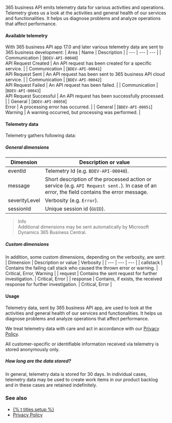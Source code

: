 365 business API emits telemetry data for various activities and operations. Telemetry gives us a look at the activities and general health of our services and functionalities. It helps us diagnose problems and analyze operations that affect performance.

#### Available telemetry
With 365 business API app 17.0 and later various telemetry data are sent to 365 business development:
| Area | Name | Description | 
| --- | --- | --- |
| Communication | [`BDEV-API-00040`]<br>API Request Created | An API request has been created for a specific service. |
| Communication | [`BDEV-API-00041`]<br>API Request Sent | An API request has been sent to 365 business API cloud service. |
| Communication | [`BDEV-API-00042`]<br>API Request Failed | An API request has been failed. |
| Communication | [`BDEV-API-00043`]<br>API Request Successful | An API request has been successfully processed. | 
| General | [`BDEV-API-00050`]<br>Error | A processing error has occurred. | 
| General | [`BDEV-API-00051`]<br>Warning | A warning occurred, but processing was performed. |

#### Telemetry data
Telemetry gathers following data:

##### General dimensions
| Dimension | Description or value | 
| --- | --- |
| eventId | Telemetry Id (e.g. `BDEV-API-00040`). | 
| message | Short description of the processed action or service (e.g. `API Request sent.`). In case of an error, the field contains the error message. |
| severityLevel | Verbosity (e.g. `Error`). |
| sessionId | Unique session id (`GUID`). |

> Info<br>Additional dimensions may be sent automatically by Microsoft Dynamics 365 Business Central.

##### Custom dimensions
In addition, some custom dimensions, depending on the verbosity, are sent:
| Dimension | Description or value | Verbosity |
| --- | --- | --- |
| callstack | Contains the failing call stack who caused the thrown error or warning. | Critical, Error, Warning |
| request | Contains the sent request for further investigation. | Critical, Error |
| response | Contains, if exists, the received response for further investigation. | Critical, Error |

#### Usage
Telemetry data, sent by 365 business API app, are used to look at the activities and general health of our services and functionalities. It helps us diagnose problems and analyze operations that affect performance.

We treat telemetry data with care and act in accordance with our [Privacy Policy](https://365businessdev.com/en/privacy-policy/). 

All customer-specific or identifiable information received via telemetry is stored anonymously only.

##### How long are the data stored?
In general, telemetry data is stored for 30 days. In individual cases, telemetry data may be used to create work items in our product backlog and in these cases are retained indefinitely.

### See also
 - [{% t titles.setup %}](../setup)
 - [Privacy Policy](https://365businessdev.com/en/privacy-policy/)